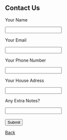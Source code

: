 ## Contact Us

<form action="mailto:grayjd6@gmail.com"
method="POST"
enctype="multipart/form-data"
name="EmailForm">
    <p> Your Name </p>
    <input type="text" name="name" id="name" required/>
    <p> Your Email </p>
    <input type="email" name="email" id="name" required/>
  <BR>
    <p>Your Phone Number</p>
    <input type="tel" name="phone" id="phone" required/>
  <BR>
    <p>Your House Adress</p>
    <input type="text" name="Address" required/>
  <BR>
    <p>Any Extra Notes?</p>
    <input type="text" name="Extra Notes"/>
  <BR>
  <BR>
    <button type="submit">Submit</button>
      <form action="mailto:tosbainbridge@gmail.com">
</form>
      
[Back](index.md)
